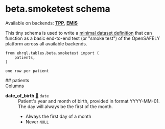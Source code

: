 # <strong>beta.smoketest</strong> schema

Available on backends: [**TPP**](../../backends#tpp), [**EMIS**](../../backends#emis)

This tiny schema is used to write a [minimal dataset definition][smoketest_repo] that
can function as a basic end-to-end test (or "smoke test") of the OpenSAFELY platform
across all available backends.

[smoketest_repo]: https://github.com/opensafely/test-age-distribution

``` {.python .copy title='To use this schema in an ehrQL file:'}
from ehrql.tables.beta.smoketest import (
    patients,
)
```

<p class="dimension-indicator"><code>one row per patient</code></p>
## patients


<div markdown="block" class="definition-list-wrapper">
  <div class="title">Columns</div>
  <dl markdown="block">
<div markdown="block">
  <dt id="patients.date_of_birth">
    <strong>date_of_birth</strong>
    <a class="headerlink" href="#patients.date_of_birth" title="Permanent link">🔗</a>
    <code>date</code>
  </dt>
  <dd markdown="block">
Patient's year and month of birth, provided in format YYYY-MM-01. The day will always be the first of the month.

 * Always the first day of a month
 * Never `NULL`
  </dd>
</div>

  </dl>
</div>
